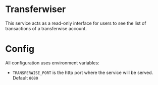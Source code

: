 # Transferwiser

This service acts as a read-only interface for users to see the list of transactions of a transferwise account.

# Config

All configuration uses environment variables:

- `TRANSFERWISE_PORT` is the http port where the service will be served. Default `8080`
